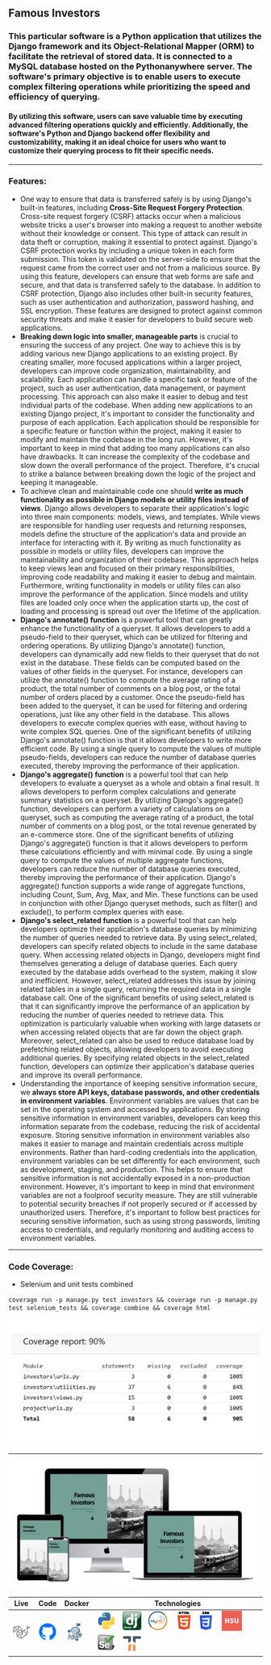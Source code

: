 ## Famous Investors
### This particular software is a Python application that utilizes the Django framework and its Object-Relational Mapper (ORM) to facilitate the retrieval of stored data. It is connected to a MySQL database hosted on the Pythonanywhere server. The software's primary objective is to enable users to execute complex filtering operations while prioritizing the speed and efficiency of querying.

#### By utilizing this software, users can save valuable time by executing advanced filtering operations quickly and efficiently. Additionally, the software's Python and Django backend offer flexibility and customizability, making it an ideal choice for users who want to customize their querying process to fit their specific needs.

--------------------------------------------------

### Features:
* One way to ensure that data is transferred safely is by using Django's built-in features, including **Cross-Site Request Forgery Protection**. Cross-site request forgery (CSRF) attacks occur when a malicious website tricks a user's browser into making a request to another website without their knowledge or consent. This type of attack can result in data theft or corruption, making it essential to protect against. Django's CSRF protection works by including a unique token in each form submission. This token is validated on the server-side to ensure that the request came from the correct user and not from a malicious source. By using this feature, developers can ensure that web forms are safe and secure, and that data is transferred safely to the database. In addition to CSRF protection, Django also includes other built-in security features, such as user authentication and authorization, password hashing, and SSL encryption. These features are designed to protect against common security threats and make it easier for developers to build secure web applications.
* **Breaking down logic into smaller, manageable parts** is crucial to ensuring the success of any project. One way to achieve this is by adding various new Django applications to an existing project. By creating smaller, more focused applications within a larger project, developers can improve code organization, maintainability, and scalability. Each application can handle a specific task or feature of the project, such as user authentication, data management, or payment processing. This approach can also make it easier to debug and test individual parts of the codebase. When adding new applications to an existing Django project, it's important to consider the functionality and purpose of each application. Each application should be responsible for a specific feature or function within the project, making it easier to modify and maintain the codebase in the long run. However, it's important to keep in mind that adding too many applications can also have drawbacks. It can increase the complexity of the codebase and slow down the overall performance of the project. Therefore, it's crucial to strike a balance between breaking down the logic of the project and keeping it manageable.
* To achieve clean and maintainable code one should **write as much functionality as possible in Django models or utility files instead of views**. Django allows developers to separate their application's logic into three main components: models, views, and templates. While views are responsible for handling user requests and returning responses, models define the structure of the application's data and provide an interface for interacting with it. By writing as much functionality as possible in models or utility files, developers can improve the maintainability and organization of their codebase. This approach helps to keep views lean and focused on their primary responsibilities, improving code readability and making it easier to debug and maintain. Furthermore, writing functionality in models or utility files can also improve the performance of the application. Since models and utility files are loaded only once when the application starts up, the cost of loading and processing is spread out over the lifetime of the application.
* **Django's annotate() function** is a powerful tool that can greatly enhance the functionality of a queryset. It allows developers to add a pseudo-field to their queryset, which can be utilized for filtering and ordering operations. By utilizing Django's annotate() function, developers can dynamically add new fields to their queryset that do not exist in the database. These fields can be computed based on the values of other fields in the queryset. For instance, developers can utilize the annotate() function to compute the average rating of a product, the total number of comments on a blog post, or the total number of orders placed by a customer. Once the pseudo-field has been added to the queryset, it can be used for filtering and ordering operations, just like any other field in the database. This allows developers to execute complex queries with ease, without having to write complex SQL queries. One of the significant benefits of utilizing Django's annotate() function is that it allows developers to write more efficient code. By using a single query to compute the values of multiple pseudo-fields, developers can reduce the number of database queries executed, thereby improving the performance of their application.
* **Django's aggregate() function** is a powerful tool that can help developers to evaluate a queryset as a whole and obtain a final result. It allows developers to perform complex calculations and generate summary statistics on a queryset. By utilizing Django's aggregate() function, developers can perform a variety of calculations on a queryset, such as computing the average rating of a product, the total number of comments on a blog post, or the total revenue generated by an e-commerce store. One of the significant benefits of utilizing Django's aggregate() function is that it allows developers to perform these calculations efficiently and with minimal code. By using a single query to compute the values of multiple aggregate functions, developers can reduce the number of database queries executed, thereby improving the performance of their application. Django's aggregate() function supports a wide range of aggregate functions, including Count, Sum, Avg, Max, and Min. These functions can be used in conjunction with other Django queryset methods, such as filter() and exclude(), to perform complex queries with ease.
* **Django's select_related function** is a powerful tool that can help developers optimize their application's database queries by minimizing the number of queries needed to retrieve data. By using select_related, developers can specify related objects to include in the same database query. When accessing related objects in Django, developers might find themselves generating a deluge of database queries. Each query executed by the database adds overhead to the system, making it slow and inefficient. However, select_related addresses this issue by joining related tables in a single query, returning the required data in a single database call. One of the significant benefits of using select_related is that it can significantly improve the performance of an application by reducing the number of queries needed to retrieve data. This optimization is particularly valuable when working with large datasets or when accessing related objects that are far down the object graph. Moreover, select_related can also be used to reduce database load by prefetching related objects, allowing developers to avoid executing additional queries. By specifying related objects in the select_related function, developers can optimize their application's database queries and improve its overall performance.
* Understanding the importance of keeping sensitive information secure, we **always store API keys, database passwords, and other credentials in environment variables**. Environment variables are values that can be set in the operating system and accessed by applications. By storing sensitive information in environment variables, developers can keep this information separate from the codebase, reducing the risk of accidental exposure. Storing sensitive information in environment variables also makes it easier to manage and maintain credentials across multiple environments. Rather than hard-coding credentials into the application, environment variables can be set differently for each environment, such as development, staging, and production. This helps to ensure that sensitive information is not accidentally exposed in a non-production environment. However, it's important to keep in mind that environment variables are not a foolproof security measure. They are still vulnerable to potential security breaches if not properly secured or if accessed by unauthorized users. Therefore, it's important to follow best practices for securing sensitive information, such as using strong passwords, limiting access to credentials, and regularly monitoring and auditing access to environment variables.

--------------------------------------------------

### Code Coverage:
* Selenium and unit tests combined

```
coverage run -p manage.py test investors && coverage run -p manage.py test selenium_tests && coverage combine && coverage html

```

<img src="https://github.com/mjaroszewski1979/investors_v2/blob/main/cov_report.png">

------------------------------------------------


![caption](https://github.com/mjaroszewski1979/investors_v1/blob/main/investors_mockup.png)
  
  Live | Code | Docker | Technologies
  ---- | ---- | ------ | ------------
  [<img src="https://github.com/mjaroszewski1979/mjaroszewski1979/blob/main/pyan1.png">](http://mjapp.pythonanywhere.com/) | [<img src="https://github.com/mjaroszewski1979/mjaroszewski1979/blob/main/github_g.png">](https://github.com/mjaroszewski1979/investors_v2) | [<img src="https://github.com/mjaroszewski1979/mjaroszewski1979/blob/main/docker_compose.png">](https://github.com/mjaroszewski1979/investors_v1/blob/main/docker-compose.yml) | <img src="https://github.com/mjaroszewski1979/mjaroszewski1979/blob/main/python_g.png"> &nbsp; <img src="https://github.com/mjaroszewski1979/mjaroszewski1979/blob/main/django_g.png"> &nbsp; <img src="https://github.com/mjaroszewski1979/mjaroszewski1979/blob/main/mysql.png"> &nbsp; <img src="https://github.com/mjaroszewski1979/mjaroszewski1979/blob/main/html_g.png"> <img src="https://github.com/mjaroszewski1979/mjaroszewski1979/blob/main/css_g.png"> &nbsp; <img src="https://github.com/mjaroszewski1979/mjaroszewski1979/blob/main/htmlup.png"> &nbsp; &nbsp; <img src="https://github.com/mjaroszewski1979/mjaroszewski1979/blob/main/selenium.png"> &nbsp; <img src="https://github.com/mjaroszewski1979/mjaroszewski1979/blob/main/coverage.png">
